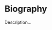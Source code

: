 <!-- ======================================================================
--- Search engine
title:          Biography
keywords:       biography, Shakespeare
description:    Biography by William Shakespeare.
--- Menu system
order:          10
text:           Biography
hidden:         false
umbel:          false
--- Page properties
id:             
document:       
layout:         
---$-left:         
======================================================================= -->

# Biography

Description...
